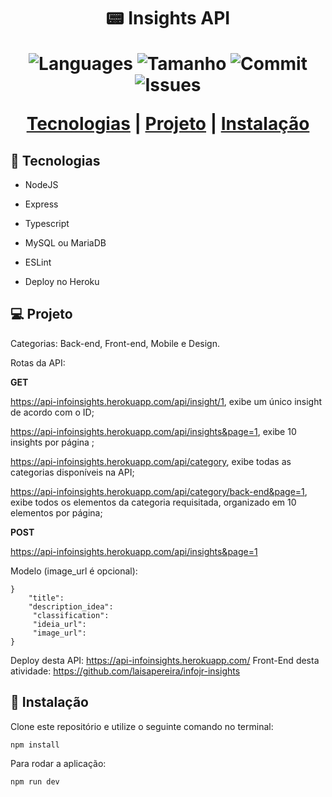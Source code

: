 <h1 align = "center">  📟 Insights API

<p align="center"> 
    <img alt = "Languages" src="https://img.shields.io/github/languages/count/SEU-USUARIO/NOME-DO-REPOSITORIO">
    <img alt = "Tamanho" src="https://img.shields.io/github/repo-size/SEU-USUARIO/NOME-DO-REPOSITORIO">
    <img alt = "Commit" src="https://img.shields.io/github/last-commit/SEU-USUARIO/NOME-DO-REPOSITORIO">
    <img alt = "Issues" src="https://img.shields.io/github/issues/SEU-USUARIO/NOME-DO-REPOSITORIO">
</p>

<p align="center"> 
    <a href="#-Tecnologias">Tecnologias</a>          |
    <a href="#-Projeto">Projeto</a>          |
    <a href="#-Instalação">Instalação</a>
</p>

## :rocket: Tecnologias

- NodeJS

- Express

- Typescript

- MySQL ou MariaDB

- ESLint

- Deploy no Heroku

## :computer: Projeto

Categorias: Back-end, Front-end, Mobile e Design.

Rotas da API:

**GET**

https://api-infoinsights.herokuapp.com/api/insight/1, exibe um único insight de acordo com o ID;

https://api-infoinsights.herokuapp.com/api/insights&page=1, exibe 10 insights por página ;

https://api-infoinsights.herokuapp.com/api/category, exibe todas as categorias disponíveis na API;

https://api-infoinsights.herokuapp.com/api/category/back-end&page=1, exibe todos os elementos da categoria requisitada, organizado em 10 elementos por página;

**POST**

https://api-infoinsights.herokuapp.com/api/insights&page=1

Modelo (image_url é opcional):

```
}
    "title": 
    "description_idea": 
     "classification":
     "ideia_url": 
     "image_url":
} 
```

Deploy desta API: https://api-infoinsights.herokuapp.com/
Front-End desta atividade: https://github.com/laisapereira/infojr-insights 

## :hammer: Instalação

Clone este repositório e utilize o seguinte comando no terminal:

```npm install```

Para rodar a aplicação:

 ```npm run dev```
